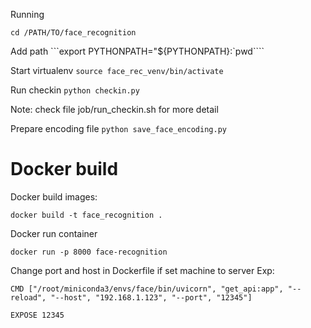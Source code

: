 Running 

```cd /PATH/TO/face_recognition```

Add path 
```export PYTHONPATH="${PYTHONPATH}:`pwd````

Start virtualenv
```source face_rec_venv/bin/activate```

Run checkin
```python checkin.py```

Note: check file job/run_checkin.sh for more detail

Prepare encoding file
```python save_face_encoding.py```
# Docker build

Docker build images:

```docker build -t face_recognition .```
  
Docker run container

```docker run -p 8000 face-recognition```

Change port and host in Dockerfile if set machine to server 
Exp:

```CMD ["/root/miniconda3/envs/face/bin/uvicorn", "get_api:app", "--reload", "--host", "192.168.1.123", "--port", "12345"]```

```EXPOSE 12345```



